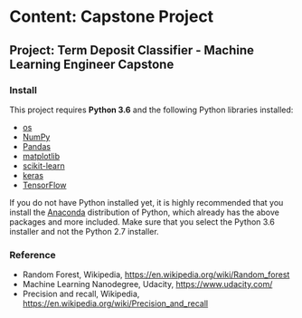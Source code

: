 # Content: Capstone Project
## Project: Term Deposit Classifier - Machine Learning Engineer Capstone

### Install

This project requires **Python 3.6** and the following Python libraries installed:

- [os](https://docs.python.org/2/library/os.html)
- [NumPy](http://www.numpy.org/)
- [Pandas](http://pandas.pydata.org)
- [matplotlib](http://matplotlib.org/)
- [scikit-learn](http://scikit-learn.org/stable/)
- [keras](https://keras.io/)
- [TensorFlow](https://www.tensorflow.org/)

If you do not have Python installed yet, it is highly recommended that you install the [Anaconda](http://continuum.io/downloads) distribution of Python, which already has the above packages and more included. Make sure that you select the Python 3.6 installer and not the Python 2.7 installer. 

### Reference
- Random Forest, Wikipedia, https://en.wikipedia.org/wiki/Random_forest
- Machine Learning Nanodegree, Udacity, https://www.udacity.com/
- Precision and recall, Wikipedia, https://en.wikipedia.org/wiki/Precision_and_recall
